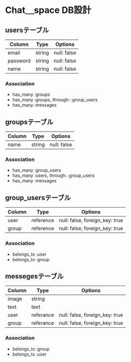 # Chat＿space DB設計
## usersテーブル
|Column|Type|Options|
|------|----|-------|
|email|string|null: false|
|password|string|null: false|
|name|string|null: false|
### Association
- has_many :groups
- has_many :groups, through: :group_users
- has_many :messages

## groupsテーブル
|Column|Type|Options|
|------|----|-------|
|name|string|null: false|
### Association
- has_many :group_users
- has_many :users, through: :group_users
- has_many :messages

## group_usersテーブル
|Column|Type|Options|
|------|----|-------|
|user|reference|null: false, foreign_key: true|
|group|reference|null: false, foreign_key: true|
### Association
- belongs_to :user
- belongs_to :group

## messegesテーブル
|Column|Type|Options|
|------|----|-------|
|image|string||
|text|text||
|user|referance|null: false, foreign_key: true|
|group|referance|null: false, foreign_key: true|
### Association
- belongs_to :group
- belongs_to :user
